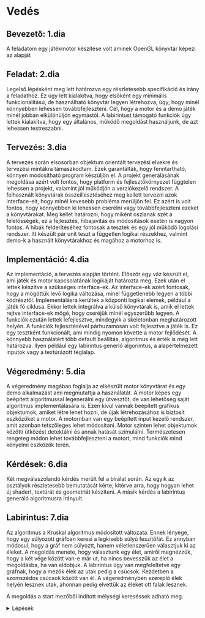 # Vedés

## Bevezető: 1.dia

A feladatom egy játékmotor készítése volt aminek OpenGL könyvtár képezi az alapját

## Feladat: 2.dia

Legelső lépésként meg lett határozva egy részletesebb specifikáció és irány a feladathoz. Ez úgy lett kialakítva, hogy elsőként egy minimális funkcionalitású, de használható könyvtár legyen létrehozva, úgy, hogy minél könnyebben lehessen továbbfejleszteni. Cél, hogy a motor és a demo játék minél jobban elkülönüljön egymástól. A labirintust támogató funkciók úgy lettek kialakítva, hogy egy általános, működő megoldást használjunk, de azt lehessen testreszabni.

## Tervezés: 3.dia

A tervezés során elsosorban objektum orientált tervezési elvekre és tervezési mintákra támaszkodtam. Ezek garantálták, hogy fenntartható, könnyen módosítható program készüljön el. A projekt generálásának megoldása azért volt fontos, hogy platform és fejlesztőkörnyezet függtelen lehessen a projekt, valamint jól működjön a verziókezelő rendszer. A felhasznált könyvtárak összeillesztéséhez meg kellett tervezni azok interface-eit, hogy minél kevesebb probléma merüljön fel. Ez azért is volt fontos, hogy könnyebben ki lehessen cserélni vagy továbbfejleszteni ezeket a könyvtárakat. Meg kellet határozni, hogy miként oszlanak szét a felelősségek, ez a fejlesztés, hibajavítás és módosítások esetén is nagyon fontos.
A hibák felderítéséhez fontosak a tesztek és egy jól működő logolási rendszer. Itt készült pár unit teszt a független logikai részekhez, valmint demo-k a használt könyvtárakhoz és magához a motorhoz is.

## Implementáció: 4.dia

Az implementáció, a tervezés alapján történt. Először egy váz készült el, ami játék és motor kapcsolatának logikáját határozta meg. Ezek után el lettek készítve a szükséges interface-ek. Az interface-ek azért fontosak, hogy a mögöttük levő logika változása, minél függetlenebb legyen a többi kódrésztől. Implementálásra kerültek a központi logikai elemek, például a játék fő ciklusa. Ekkor lettek integrálva a külső könyvtárak is, amik el lettek rejtve interface-ek mögé, hogy cseréjük minél egyszerűbb legyen. A funkciók ezután lettek lefejlesztve, mindegyik a skeletonban meghatározott helyén. A funkciók fejlesztésével párhuzamosan volt fejlesztve a játék is. Ez egy tesztként funkcionált, ami mindig nyomon követte a motor fejlődését. A könnyebb használatért több default beállítás, algoritmus és érték is meg lett határozva. Ilyen például egy labirintus generló algorimtus, a alapértelmezett inputok vagy a textúrázott téglalap.

## Végeredmény: 5.dia

A végeredmény magában foglalja az elkészült motor könyvtárat és egy demo alkalmazást ami megmutattja a használatát. A motor képes egy beépített algoritmussal legenerálni egy útvesztőt, de van lehetőség saját algoritmus implementálására is. Ezen kívül vannak beépített grafikus objektumok, amiket létre lehet hozni, de újak létrehozásához is biztosít eszközöket a motor. A motornban van egy beépített input kezelő rendszer, amit azonban tetszőleges lehet módosítani. Motor szinten lehet objektumok közötti ütközést detektálni és annak hatását szimulálni. Természetesen rengeteg módon lehet továbbfejleszteni a motort, mind funkciók mind kényelmi eszközök terén.

## Kérdések: 6.dia

Két megválaszolandó kérdés merült fel a bírálat során. Az egyik az osztályok részletesebb bemutatását kérte, kitérve arra, hogy hogyan lehet új shadert, textúrát és geometriát készíteni. A másik kérdés a labirintus generáló algoritmusra irányult.


## Labirintus: 7.dia
 
Az algoritmus a Kruskal algoritmus módosított változata. Ennek lényege, hogy egy súlyozott gráfban keresi a legkisebb súlyú feszítőfát. Ez annyban módosul, hogy a gráf nem súlyoztt, hanem véletlenszerűen választjuk ki az éleket. A megoldás menete, hogy választunk egy élet, amiről megnézzük, hogy a két vége között van-e már ut, ha nincs bevesszük az élet a megoldásba, ha van eldobjuk. A labirintus úgy van megfeleltetve egy gráfnak, hogy a mezők élek az utak pedig a csúcsok. Kezdetben a szomszédos csúcsok között van él. A végeredményben szereplő élek helyén lesznek utak, ahonnan pedig elvettük az éleket ott falak lesznek.

A megoldás a start mezőből indított mélységi kereséssek adható meg.

<details>
  <summary>Lépések</summary>

1. Létrehozzuk a labirintust, egy n*m mátrix amelyiknek minden cellája tudja:
	- koordinátáját a mátrixban
	- melyik irányban helyezkedik el tőle fal
	- a megoldási útvonal része-e
	- a megoldás során volt-e már vizsgálva
	- a generálás során volt-e már vizsgálva
2. Létrehozunk egy stack tipusú tárolót a generáláshoz és egyet a megoldáshoz. A generáláshoz használt stackbe beletesszük a kiindulási cellát.
3. A generálás egy rekurzív algoritmus, aminek végfeltétele, hogy az összes mező meg lett vizsgálva, ekkor true értékkel tér vissza
4. A generálás egy iterációjában a következő lépések hajtódnak végre
	1. Az aktuális mező, ami a stack tipusú tároló legfelső eleme
	2. Összegyűjtjük az aktuális mező szomszédai közül azokat, amik még nem voltak vizsgálva
	3. Ha nincs szomszéd, akkor zsákutcába jutottunk és visszalépünk. Visszatérünk false-al és kiszedjük a stack tetejéről az aktuális elemet
	4. Ha van szomszéd, akkor kiválasztunk egyet véletlenszerűen
	5. A kiválasztott szomszéd és az aktuális elem között út lesz, azok a mezők között fal van ahol nincs út
	6. A kiválsztott szomszédot berakjuk a stack tetejére
	7. Újra meghívjuk a generáló algoritmust
5. Megoldó algoritmus a generálóhoz hasonlóan rekurzió és egy stack tároló segítségével bejárja a labirintust, amíg el nem jut a célmezőhöz
6. A generáló algoritmus tökéletes labirintust készít, vagyis bárhonann bárhova el lehet jutni

<details/>

## Osztályok részletesebb leírása: 8.dia

Új grafikus objektum létrehozásához használható, a Renderer APIban létrehozott shader és textura osztály. Ezek meghívják a megfelelő platform megfelelő függvényeit. Ezen kívül az új objektumért felelős osztálynak a GameObject-ből kell leszármaznia. Az más geometria leírásához nem készültek el a wrapper osztályok, ezeket OpenGL parancsokkal lehet megoldani.

Az osztályok négy nagyobb egységbe sorolhatóak be. Ezek a Motor, a játék, a labirintus és a platform függő kódok.

## 9. dia

A játék logikájáért és megjelenéséért felelős osztályok a motor beli osztályok leszármazottjai. Ezeken kívül a játék még használhatja RendererAPI-t, a labirintust és új parancsot rendelhet bemenetkehez. A GraphicsProfram leszármazott LabyrinthGame példányosításával jön létre a játék.

A labirintusért felelős rész áll egy osztályból aminek példányosításával létrehozható egy labirintus. Ez használ egy data, egy generáló és egy megjelenítő osztályt. A megjelenítő osztály platform függő és ő hozza létre az ütköző objektumokat is.

A platform függő rész a motorbeli interface-ek konkrét megvalósításait tartalmazza. Ilyen a rendererAPI-t megvalósító OpenGL Renderer API, a Window osztály és részben a TexturedRectangle osztály, ami tartalmaz olyan OpenGL hívásokat, amikhez még nem készült wrapper. Az inputok windows-os kezelése is itt valósul meg.

A motor leginkább alaplogikákat és interface-eket tartalmaz. Ilyen a fő ciklus, ami frissíti az adatszerkezeteket és kirajzolja amit kell. A inputok általános kezelése is itt történik. A GameObject minden olyan objektum őse, amit szeretnénk használni a játékhoz.